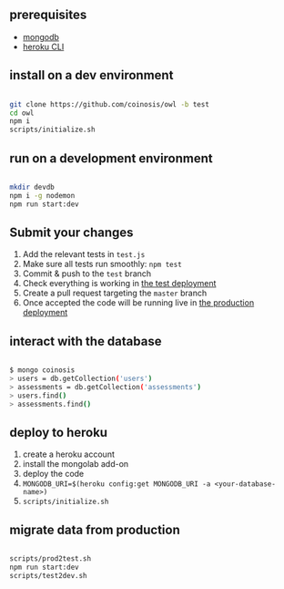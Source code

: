 ## prerequisites

* [mongodb](https://docs.mongodb.com/manual/administration/install-community/)
* [heroku CLI](https://devcenter.heroku.com/articles/heroku-cli#download-and-install)

## install on a dev environment

```bash

git clone https://github.com/coinosis/owl -b test
cd owl
npm i
scripts/initialize.sh

```

## run on a development environment

```bash

mkdir devdb
npm i -g nodemon
npm run start:dev

```

## Submit your changes

1. Add the relevant tests in `test.js`
2. Make sure all tests run smoothly: `npm test`
3. Commit & push to the `test` branch
4. Check everything is working in [the test deployment](https://coinosis-test.herokuapp.com)
5. Create a pull request targeting the `master` branch
6. Once accepted the code will be running live in [the production deployment](https://coinosis.herokuapp.com)

## interact with the database

```bash

$ mongo coinosis
> users = db.getCollection('users')
> assessments = db.getCollection('assessments')
> users.find()
> assessments.find()

```

## deploy to heroku

1. create a heroku account
2. install the mongolab add-on
3. deploy the code
4. `MONGODB_URI=$(heroku config:get MONGODB_URI -a <your-database-name>)`
5. `scripts/initialize.sh`

## migrate data from production

```bash

scripts/prod2test.sh
npm run start:dev
scripts/test2dev.sh

```
